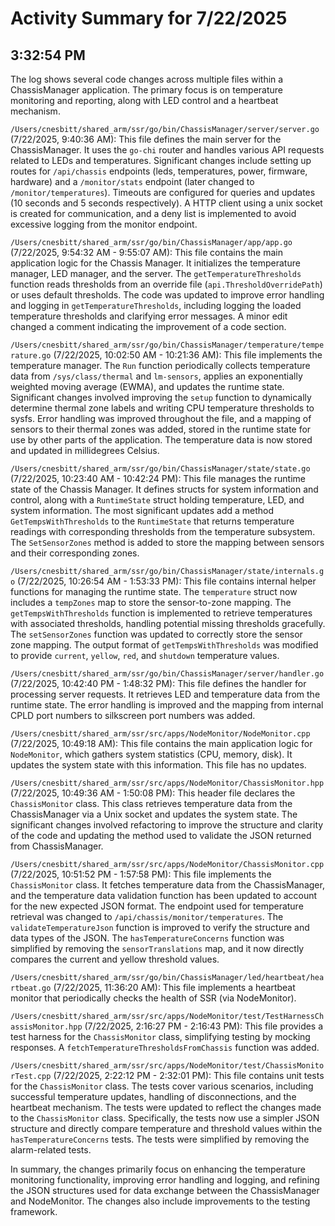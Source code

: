 # Activity Summary for 7/22/2025

## 3:32:54 PM
The log shows several code changes across multiple files within a ChassisManager application.  The primary focus is on temperature monitoring and reporting, along with LED control and a heartbeat mechanism.

`/Users/cnesbitt/shared_arm/ssr/go/bin/ChassisManager/server/server.go` (7/22/2025, 9:40:36 AM): This file defines the main server for the ChassisManager.  It uses the `go-chi` router and handles various API requests related to LEDs and temperatures.  Significant changes include setting up routes for `/api/chassis` endpoints (leds, temperatures, power, firmware, hardware) and a `/monitor/stats` endpoint (later changed to `/monitor/temperatures`). Timeouts are configured for queries and updates (10 seconds and 5 seconds respectively). A HTTP client using a unix socket is created for communication, and a deny list is implemented to avoid excessive logging from the monitor endpoint.

`/Users/cnesbitt/shared_arm/ssr/go/bin/ChassisManager/app/app.go` (7/22/2025, 9:54:32 AM - 9:55:07 AM): This file contains the main application logic for the Chassis Manager. It initializes the temperature manager, LED manager, and the server.  The `getTemperatureThresholds` function reads thresholds from an override file (`api.ThresholdOverridePath`) or uses default thresholds.  The code was updated to improve error handling and logging in `getTemperatureThresholds`, including logging the loaded temperature thresholds and clarifying error messages.  A minor edit changed a comment indicating the improvement of a code section.

`/Users/cnesbitt/shared_arm/ssr/go/bin/ChassisManager/temperature/temperature.go` (7/22/2025, 10:02:50 AM - 10:21:36 AM): This file implements the temperature manager. The `Run` function periodically collects temperature data from `/sys/class/thermal` and `lm-sensors`, applies an exponentially weighted moving average (EWMA), and updates the runtime state.  Significant changes involved improving the `setup` function to dynamically determine thermal zone labels and writing CPU temperature thresholds to sysfs. Error handling was improved throughout the file, and a mapping of sensors to their thermal zones was added, stored in the runtime state for use by other parts of the application.  The temperature data is now stored and updated in millidegrees Celsius.


`/Users/cnesbitt/shared_arm/ssr/go/bin/ChassisManager/state/state.go` (7/22/2025, 10:23:40 AM - 10:42:24 PM):  This file manages the runtime state of the Chassis Manager. It defines structs for system information and control, along with a `RuntimeState` struct holding temperature, LED, and system information.  The most significant updates add a method `GetTempsWithThresholds` to the `RuntimeState`  that returns temperature readings with corresponding thresholds from the temperature subsystem.  The `SetSensorZones` method is added to store the mapping between sensors and their corresponding zones.

`/Users/cnesbitt/shared_arm/ssr/go/bin/ChassisManager/state/internals.go` (7/22/2025, 10:26:54 AM - 1:53:33 PM): This file contains internal helper functions for managing the runtime state.  The `temperature` struct now includes a `tempZones` map to store the sensor-to-zone mapping.  The `getTempsWithThresholds` function is implemented to retrieve temperatures with associated thresholds, handling potential missing thresholds gracefully.  The `setSensorZones` function was updated to correctly store the sensor zone mapping. The output format of `getTempsWithThresholds` was modified to provide `current`, `yellow`, `red`, and `shutdown` temperature values.

`/Users/cnesbitt/shared_arm/ssr/go/bin/ChassisManager/server/handler.go` (7/22/2025, 10:42:40 PM - 1:48:32 PM): This file defines the handler for processing server requests.  It retrieves LED and temperature data from the runtime state.  The error handling is improved and the mapping from internal CPLD port numbers to silkscreen port numbers was added.


`/Users/cnesbitt/shared_arm/ssr/src/apps/NodeMonitor/NodeMonitor.cpp` (7/22/2025, 10:49:18 AM):  This file contains the main application logic for `NodeMonitor`, which gathers system statistics (CPU, memory, disk).  It updates the system state with this information.  This file has no updates.

`/Users/cnesbitt/shared_arm/ssr/src/apps/NodeMonitor/ChassisMonitor.hpp` (7/22/2025, 10:49:36 AM - 1:50:08 PM): This header file declares the `ChassisMonitor` class. This class retrieves temperature data from the ChassisManager via a Unix socket and updates the system state. The significant changes involved refactoring to improve the structure and clarity of the code and updating the method used to validate the JSON returned from ChassisManager.

`/Users/cnesbitt/shared_arm/ssr/src/apps/NodeMonitor/ChassisMonitor.cpp` (7/22/2025, 10:51:52 PM - 1:57:58 PM):  This file implements the `ChassisMonitor` class. It fetches temperature data from the ChassisManager, and the temperature data validation function has been updated to account for the new expected JSON format.  The endpoint used for temperature retrieval was changed to `/api/chassis/monitor/temperatures`. The `validateTemperatureJson` function is improved to verify the structure and data types of the JSON. The `hasTemperatureConcerns` function was simplified by removing the `sensorTranslations` map, and it now directly compares the current and yellow threshold values.

`/Users/cnesbitt/shared_arm/ssr/go/bin/ChassisManager/led/heartbeat/heartbeat.go` (7/22/2025, 11:36:20 AM): This file implements a heartbeat monitor that periodically checks the health of SSR (via NodeMonitor).


`/Users/cnesbitt/shared_arm/ssr/src/apps/NodeMonitor/test/TestHarnessChassisMonitor.hpp` (7/22/2025, 2:16:27 PM - 2:16:43 PM): This file provides a test harness for the `ChassisMonitor` class, simplifying testing by mocking responses.  A `fetchTemperatureThresholdsFromChassis` function was added.


`/Users/cnesbitt/shared_arm/ssr/src/apps/NodeMonitor/test/ChassisMonitorTest.cpp` (7/22/2025, 2:22:12 PM - 2:32:01 PM): This file contains unit tests for the `ChassisMonitor` class. The tests cover various scenarios, including successful temperature updates, handling of disconnections, and the heartbeat mechanism.  The tests were updated to reflect the changes made to the `ChassisMonitor` class.  Specifically, the tests now use a simpler JSON structure and directly compare temperature and threshold values within the `hasTemperatureConcerns` tests.  The tests were simplified by removing the alarm-related tests.


In summary, the changes primarily focus on enhancing the temperature monitoring functionality, improving error handling and logging, and refining the JSON structures used for data exchange between the ChassisManager and NodeMonitor.  The changes also include improvements to the testing framework.
